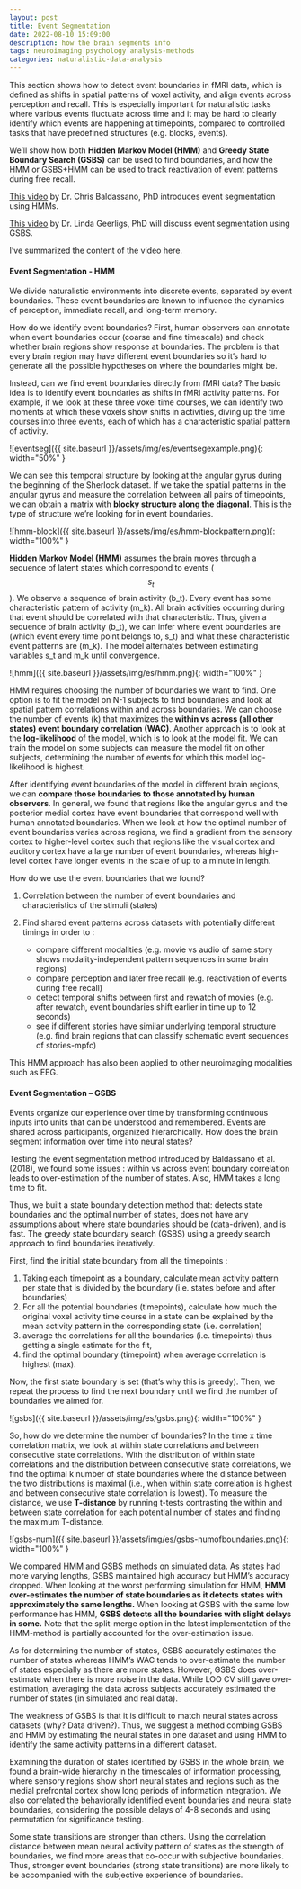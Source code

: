 ```yaml
---
layout: post
title: Event Segmentation
date: 2022-08-10 15:09:00
description: how the brain segments info
tags: neuroimaging psychology analysis-methods
categories: naturalistic-data-analysis
---
```


This section shows how to detect event boundaries in fMRI data, which is defined as shifts in spatial patterns of voxel activity, and align events across perception and recall. This is especially important for naturalistic tasks where various events fluctuate across time and it may be hard to clearly identify which events are happening at timepoints, compared to controlled tasks that have predefined structures (e.g. blocks, events). 

We’ll show how both **Hidden Markov Model (HMM)** and **Greedy State Boundary Search (GSBS)** can be used to find boundaries, and how the HMM or GSBS+HMM can be used to track reactivation of event patterns during free recall.

[This video](https://youtu.be/-iDMphdGVxo) by Dr. Chris Baldassano, PhD introduces event segmentation using HMMs.

[This video](https://youtu.be/KvwzjRtbJ6U) by Dr. Linda Geerligs, PhD will discuss event segmentation using GSBS.

I’ve summarized the content of the video here.


#### **Event Segmentation - HMM**

We divide naturalistic environments into discrete events, separated by event boundaries. These event boundaries are known to influence the dynamics of perception, immediate recall, and long-term memory.

How do we identify event boundaries? First, human observers can annotate when event boundaries occur (coarse and fine timescale) and check whether brain regions show response at boundaries. The problem is that every brain region may have different event boundaries so it’s hard to generate all the possible hypotheses on where the boundaries might be.

Instead, can we find event boundaries directly from fMRI data? The basic idea is to identify event boundaries as shifts in fMRI activity patterns. For example, if we look at these three voxel time courses, we can identify two moments at which these voxels show shifts in activities, diving up the time courses into three events, each of which has a characteristic spatial pattern of activity. 

![eventseg]({{ site.baseurl }}/assets/img/es/eventsegexample.png){: width="50%" }

We can see this temporal structure by looking at the angular gyrus during the beginning of the Sherlock dataset. If we take the spatial patterns in the angular gyrus and measure the correlation between all pairs of timepoints, we can obtain a matrix with **blocky structure along the diagonal**. This is the type of structure we’re looking for in event boundaries.

![hmm-block]({{ site.baseurl }}/assets/img/es/hmm-blockpattern.png){: width="100%" }

**Hidden Markov Model (HMM)** assumes the brain moves through a sequence of latent states which correspond to events ($$s_t$$). We observe a sequence of brain activity (b_t). Every event has some characteristic pattern of activity (m_k). All brain activities occurring during that event should be correlated with that characteristic. Thus, given a sequence of brain activity (b_t), we can infer where event boundaries are (which event every time point belongs to, s_t) and what these characteristic event patterns are (m_k). The model alternates between estimating variables s_t and m_k until convergence. 

![hmm]({{ site.baseurl }}/assets/img/es/hmm.png){: width="100%" }

HMM requires choosing the number of boundaries we want to find. One option is to fit the model on N-1 subjects to find boundaries and look at spatial pattern correlations within and across boundaries. We can choose the number of events (k) that maximizes the **within vs across (all other states) event boundary correlation (WAC)**. Another approach is to look at the **log-likelihood** of the model, which is to look at the model fit. We can train the model on some subjects can measure the model fit on other subjects, determining the number of events for which this model log-likelihood is highest. 

After identifying event boundaries of the model in different brain regions, we can **compare those boundaries to those annotated by human observers**. In general, we found that regions like the angular gyrus and the posterior medial cortex have event boundaries that correspond well with human annotated boundaries. When we look at how the optimal number of event boundaries varies across regions, we find a gradient from the sensory cortex to higher-level cortex such that regions like the visual cortex and auditory cortex have a large number of event boundaries, whereas high-level cortex have longer events in the scale of up to a minute in length.


How do we use the event boundaries that we found? 
1. Correlation between the number of event boundaries and characteristics of the stimuli (states)

2. Find shared event patterns across datasets with potentially different timings in order to :
    - compare different modalities (e.g. movie vs audio of same story shows modality-independent pattern sequences in some brain regions)
    - compare perception and later free recall (e.g. reactivation of events during free recall)
    - detect temporal shifts between first and rewatch of movies (e.g. after rewatch, event boundaries shift earlier in time up to 12 seconds)
    - see if different stories have similar underlying temporal structure (e.g. find brain regions that can classify schematic event sequences of stories-mpfc)

This HMM approach has also been applied to other neuroimaging modalities such as EEG.


#### **Event Segmentation – GSBS**

Events organize our experience over time by transforming continuous inputs into units that can be understood and remembered. Events are shared across participants, organized hierarchically. How does the brain segment information over time into neural states? 

Testing the event segmentation method introduced by Baldassano et al. (2018), we found some issues : within vs across event boundary correlation leads to over-estimation of the number of states. Also, HMM takes a long time to fit. 

Thus, we built a state boundary detection method that: detects state boundaries and the optimal number of states, does not have any assumptions about where state boundaries should be (data-driven), and is fast. The greedy state boundary search (GSBS) using a greedy search approach to find boundaries iteratively. 

First, find the initial state boundary from all the timepoints :

1. Taking each timepoint as a boundary, calculate mean activity pattern per state that is divided by the boundary (i.e. states before and after boundaries)
2. For all the potential boundaries (timepoints), calculate how much the original voxel activity time course in a state can be explained by the mean activity pattern in the corresponding state (i.e. correlation)
3. average the correlations for all the boundaries (i.e. timepoints) thus getting a single estimate for the fit,
4. find the optimal boundary (timepoint) when average correlation is highest (max).

Now, the first state boundary is set (that’s why this is greedy). Then, we repeat the process to find the next boundary until we find the number of boundaries we aimed for. 

![gsbs]({{ site.baseurl }}/assets/img/es/gsbs.png){: width="100%" }


So, how do we determine the number of boundaries? In the time x time correlation matrix, we look at within state correlations and between consecutive state correlations. With the distribution of within state correlations and the distribution between consecutive state correlations, we find the optimal k number of state boundaries where the distance between the two distributions is maximal (i.e., when within state correlation is highest and between consecutive state correlation is lowest). To measure the distance, we use **T-distance** by running t-tests contrasting the within and between state correlation for each potential number of states and finding the maximum T-distance.

![gsbs-num]({{ site.baseurl }}/assets/img/es/gsbs-numofboundaries.png){: width="100%" }


We compared HMM and GSBS methods on simulated data. As states had more varying lengths, GSBS maintained high accuracy but HMM’s accuracy dropped. When looking at the worst performing simulation for HMM, **HMM over-estimates the number of state boundaries as it detects states with approximately the same lengths.** When looking at GSBS with the same low performance has HMM, **GSBS detects all the boundaries with slight delays in some.** Note that the split-merge option in the latest implementation of the HMM-method is partially accounted for the over-estimation issue. 

As for determining the number of states, GSBS accurately estimates the number of states whereas HMM’s WAC tends to over-estimate the number of states especially as there are more states. However, GSBS does over-estimate when there is more noise in the data. While LOO CV still gave over-estimation, averaging the data across subjects accurately estimated the number of states (in simulated and real data).

The weakness of GSBS is that it is difficult to match neural states across datasets (why? Data driven?). Thus, we suggest a method combing GSBS and HMM by estimating the neural states in one dataset and using HMM to identify the same activity patterns in a different dataset.


Examining the duration of states identified by GSBS in the whole brain, we found a brain-wide hierarchy in the timescales of information processing, where sensory regions show short neural states and regions such as the medial prefrontal cortex show long periods of information integration. We also correlated the behaviorally identified event boundaries and neural state boundaries, considering the possible delays of 4-8 seconds and using permutation for significance testing.

Some state transitions are stronger than others. Using the correlation distance between mean neural activity pattern of states as the strength of boundaries, we find more areas that co-occur with subjective boundaries. Thus, stronger event boundaries (strong state transitions) are more likely to be accompanied with the subjective experience of boundaries.
